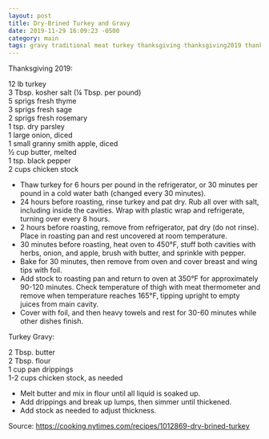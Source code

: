 ```yaml
---
layout: post
title: Dry-Brined Turkey and Gravy
date: 2019-11-29 16:09:23 -0500
category: main
tags: gravy traditional meat turkey thanksgiving thanksgiving2019 thanksgiving2020
---
```

Thanksgiving 2019:  
  
12 lb turkey  
3 Tbsp. kosher salt (¼ Tbsp. per pound)  
5 sprigs fresh thyme  
3 sprigs fresh sage  
2 sprigs fresh rosemary  
1 tsp. dry parsley  
1 large onion, diced  
1 small granny smith apple, diced  
½ cup butter, melted  
1 tsp. black pepper  
2 cups chicken stock  

* Thaw turkey for 6 hours per pound in the refrigerator, or 30 minutes per pound in a cold water bath (changed every 30 minutes).
* 24 hours before roasting, rinse turkey and pat dry. Rub all over with salt, including inside the cavities. Wrap with plastic wrap and refrigerate, turning over every 8 hours.
* 2 hours before roasting, remove from refrigerator, pat dry (do not rinse). Place in roasting pan and rest uncovered at room temperature.
* 30 minutes before roasting, heat oven to 450°F, stuff both cavities with herbs, onion, and apple, brush with butter, and sprinkle with pepper.
* Bake for 30 minutes, then remove from oven and cover breast and wing tips with foil.
* Add stock to roasting pan and return to oven at 350°F for approximately 90-120 minutes. Check temperature of thigh with meat thermometer and remove when temperature reaches 165°F, tipping upright to empty juices from main cavity.
* Cover with foil, and then heavy towels and rest for 30-60 minutes while other dishes finish.

Turkey Gravy:

2 Tbsp. butter  
2 Tbsp. flour  
1 cup pan drippings  
1-2 cups chicken stock, as needed  

* Melt butter and mix in flour until all liquid is soaked up.
* Add drippings and break up lumps, then simmer until thickened.
* Add stock as needed to adjust thickness.

Source: <https://cooking.nytimes.com/recipes/1012869-dry-brined-turkey>
